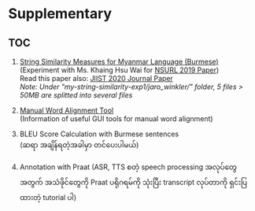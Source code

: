 # Supplementary

## TOC

1. [String Similarity Measures for Myanmar Language (Burmese)](https://github.com/ye-kyaw-thu/NLP-Class/tree/master/supplementary/my-string-similarity-exp1)  
   (Experiment with Ms. Khaing Hsu Wai for [NSURL 2019 Paper](https://aclanthology.org/2019.nsurl-1.14/))   
    Read this paper also: [JIIST 2020 Journal Paper](https://github.com/ye-kyaw-thu/papers/blob/master/JIIST-April-2020/no.4.my-string-similarity.pdf)  
    *Note: Under "my-string-similarity-exp1/jaro_winkler/" folder, 5 files > 50MB are splitted into several files*  
    
2. [Manual Word Alignment Tool](https://github.com/ye-kyaw-thu/NLP-Class/tree/master/supplementary/wordalignui)  
   (Information of useful GUI tools for manual word alignment)  
    
3. BLEU Score Calculation with Burmese sentences  
(ဆရာ အချိန်ရတဲ့အခါမှာ တင်ပေးပါမယ်)  

4. Annotation with Praat
   (ASR, TTS စတဲ့ speech processing အလုပ်တွေအတွက် အသံဖိုင်တွေကို Praat ပရိုဂရမ်ကို သုံးပြီး transcript လုပ်တာကို ရှင်းပြထားတဲ့ tutorial ပါ)  
